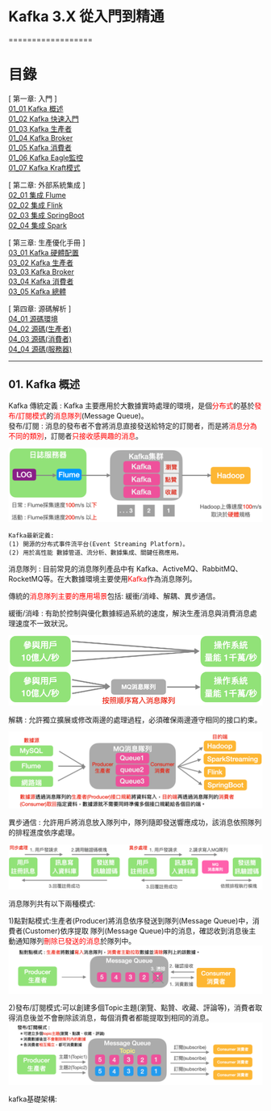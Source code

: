 # Kafka 3.X 從入門到精通
==================
<h1 id="home">目錄</h1>

[ 第一章: 入門 ] </br>
[01_01 Kafka 概述](#01_01) </br>
[01_02 Kafka 快速入門](#01_02) </br>
[01_03 Kafka 生產者](#01_03) </br>
[01_04 Kafka Broker](#01_04) </br>
[01_05 Kafka 消費者](#01_05) </br>
[01_06 Kafka Eagle監控](#01_06) </br>
[01_07 Kafka Kraft模式](#01_07) </br>

[ 第二章: 外部系統集成 ] </br>
[02_01 集成 Flume](#02_01) </br>
[02_02 集成 Flink](#02_02) </br>
[02_03 集成 SpringBoot](#02_03) </br>
[02_04 集成 Spark](#02_04) </br>

[ 第三章: 生產優化手冊 ] </br>
[03_01 Kafka 硬體配置](#03_01) </br>
[03_02 Kafka 生產者](#03_02) </br>
[03_03 Kafka Broker](#03_03) </br>
[03_04 Kafka 消費者](#03_04) </br>
[03_05 Kafka 總體](#03_05) </br>

[ 第四章: 源碼解析 ] </br>
[04_01 源碼環境](#04_01) </br>
[04_02 源碼(生產者)](#04_02) </br>
[04_03 源碼(消費者)](#04_03) </br>
[04_04 源碼(服務器)](#04_04) </br>




* * *
<h2 id="01_01">01. Kafka 概述</h2>
Kafka 傳統定義 : Kafka 主要應用於大數據實時處理的環境，是個<font color="#ff0000">分布式</font>的基於<font color="#ff0000">發布/訂閱模式</font>的<font color="#ff0000">消息隊列</font>(Message Queue)。
<br>發布/訂閱 : 消息的發布者不會將消息直接發送給特定的訂閱者，而是將<font color="#ff0000">消息分為不同的類別</font>，訂閱者<font color="#ff0000">只接收感興趣的消息</font>。

![](img/img01_01_01.png)<br>

    Kafka最新定義:
    (1) 開源的分布式事件流平台(Event Streaming Platform)。
    (2) 用於高性能 數據管道、流分析、數據集成、關鍵任務應用。
消息隊列 : 目前常見的消息隊列產品中有 Kafka、ActiveMQ、RabbitMQ、RocketMQ等。在大數據環境主要使用<font color="#ff0000">Kafka</font>作為消息隊列。

傳統的<font color="#ff0000">消息隊列主要的應用場景</font>包括: 緩衝/消峰、解耦、異步通信。

緩衝/消峰 : 有助於控制與優化數據經過系統的速度，解決生產消息與消費消息處理速度不一致狀況。

![](img/img01_01_02.png)<br>

解耦 : 允許獨立擴展或修改兩邊的處理過程，必須確保兩邊遵守相同的接口約束。

![](img/img01_01_03.png)<br>

異步通信 : 允許用戶將消息放入隊列中，隊列隨即發送響應成功，該消息依照隊列的排程進度依序處理。

![](img/img01_01_04.png)<br>


消息隊列共有以下兩種模式:

1)點對點模式:生產者(Producer)將消息依序發送到隊列(Message Queue)中，消費者(Customer)依序提取
隊列(Message Queue)中的消息，確認收到消息後主動通知隊列<font color="#ff0000">刪除已發送的消息</font>於隊列中。
![](img/img01_01_05.png)<br>

2)發布/訂閱模式:可以創建多個Topic主題(瀏覽、點贊、收藏、評論等)，消費者取得消息後並不會刪除該消息，每個消費者都能提取到相同的消息。
![](img/img01_01_06.png)<br>


kafka基礎架構:
